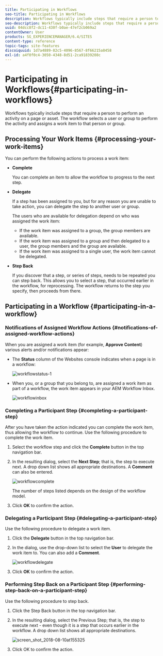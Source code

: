 ```yaml
---
title: Participating in Workflows
seo-title: Participating in Workflows
description: Workflows typically include steps that require a person to perform an activity on a page or asset. The workflow selects a user or group to perform the activity and assigns a work item to that person or group.
seo-description: Workflows typically include steps that require a person to perform an activity on a page or asset. The workflow selects a user or group to perform the activity and assigns a work item to that person or group.
uuid: 04dcc8f2-dc11-430f-b0ae-47ef2cb069a2
contentOwner: User
products: SG_EXPERIENCEMANAGER/6.4/SITES
content-type: reference
topic-tags: site-features
discoiquuid: 1d7a4889-82c5-4096-8567-8f66215a8458
exl-id: a4f0f0c4-3050-4348-8d51-2ca91839208c
---
```

# Participating in Workflows{#participating-in-workflows}

Workflows typically include steps that require a person to perform an activity on a page or asset. The workflow selects a user or group to perform the activity and assigns a work item to that person or group.

## Processing Your Work Items {#processing-your-work-items}

You can perform the following actions to process a work item:

* **Complete**

  You can complete an item to allow the workflow to progress to the next step.

* **Delegate**

  If a step has been assigned to you, but for any reason you are unable to take action, you can delegate the step to another user or group.

  The users who are available for delegation depend on who was assigned the work item:

    * If the work item was assigned to a group, the group members are available. 
    * If the work item was assigned to a group and then delegated to a user, the group members and the group are available. 
    * If the work item was assigned to a single user, the work item cannot be delegated.

* **Step Back**

  If you discover that a step, or series of steps, needs to be repeated you can step back. This allows you to select a step, that occurred earlier in the workflow, for reprocessing. The workflow returns to the step you specify, then proceeds from there.

## Participating in a Workflow {#participating-in-a-workflow}

### Notifications of Assigned Workflow Actions {#notifications-of-assigned-workflow-actions}

When you are assigned a work item (for example, **Approve Content**) various alerts and/or notifications appear:

* The **Status** column of the Websites console indicates when a page is in a workflow:

  ![workflowstatus-1](assets/workflowstatus-1.png)

* When you, or a group that you belong to, are assigned a work item as part of a workflow, the work item appears in your AEM Workflow Inbox.

  ![workflowinbox](assets/workflowinbox.png)

### Completing a Participant Step {#completing-a-participant-step}

After you have taken the action indicated you can complete the work item, thus allowing the workflow to continue. Use the following procedure to complete the work item.

1. Select the workflow step and click the **Complete** button in the top navigation bar.
1. In the resulting dialog, select the **Next Step**; that is, the step to execute next. A drop down list shows all appropriate destinations. A **Comment** can also be entered.

   ![workflowcomplete](assets/workflowcomplete.png)

   The number of steps listed depends on the design of the workflow model.

1. Click **OK** to confirm the action.

### Delegating a Participant Step {#delegating-a-participant-step}

Use the following procedure to delegate a work item.

1. Click the **Delegate** button in the top navigation bar.
1. In the dialog, use the drop-down list to select the **User** to delegate the work item to. You can also add a **Comment**.

   ![workflowdelegate](assets/workflowdelegate.png)

1. Click **OK** to confirm the action.

### Performing Step Back on a Participant Step {#performing-step-back-on-a-participant-step}

Use the following procedure to step back.

1. Click the Step Back button in the top navigation bar.
1. In the resulting dialog, select the Previous Step; that is, the step to execute next - even though it is a step that occurs earlier in the workflow. A drop down list shows all appropriate destinations.

   ![screen_shot_2018-08-10at155325](assets/screen_shot_2018-08-10at155325.jpg)

1. Click OK to confirm the action.
